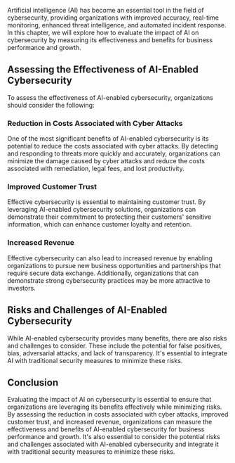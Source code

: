 
Artificial intelligence (AI) has become an essential tool in the field of cybersecurity, providing organizations with improved accuracy, real-time monitoring, enhanced threat intelligence, and automated incident response. In this chapter, we will explore how to evaluate the impact of AI on cybersecurity by measuring its effectiveness and benefits for business performance and growth.

Assessing the Effectiveness of AI-Enabled Cybersecurity
-------------------------------------------------------

To assess the effectiveness of AI-enabled cybersecurity, organizations should consider the following:

### Reduction in Costs Associated with Cyber Attacks

One of the most significant benefits of AI-enabled cybersecurity is its potential to reduce the costs associated with cyber attacks. By detecting and responding to threats more quickly and accurately, organizations can minimize the damage caused by cyber attacks and reduce the costs associated with remediation, legal fees, and lost productivity.

### Improved Customer Trust

Effective cybersecurity is essential to maintaining customer trust. By leveraging AI-enabled cybersecurity solutions, organizations can demonstrate their commitment to protecting their customers' sensitive information, which can enhance customer loyalty and retention.

### Increased Revenue

Effective cybersecurity can also lead to increased revenue by enabling organizations to pursue new business opportunities and partnerships that require secure data exchange. Additionally, organizations that can demonstrate strong cybersecurity practices may be more attractive to investors.

Risks and Challenges of AI-Enabled Cybersecurity
------------------------------------------------

While AI-enabled cybersecurity provides many benefits, there are also risks and challenges to consider. These include the potential for false positives, bias, adversarial attacks, and lack of transparency. It's essential to integrate AI with traditional security measures to minimize these risks.

Conclusion
----------

Evaluating the impact of AI on cybersecurity is essential to ensure that organizations are leveraging its benefits effectively while minimizing risks. By assessing the reduction in costs associated with cyber attacks, improved customer trust, and increased revenue, organizations can measure the effectiveness and benefits of AI-enabled cybersecurity for business performance and growth. It's also essential to consider the potential risks and challenges associated with AI-enabled cybersecurity and integrate it with traditional security measures to minimize these risks.
